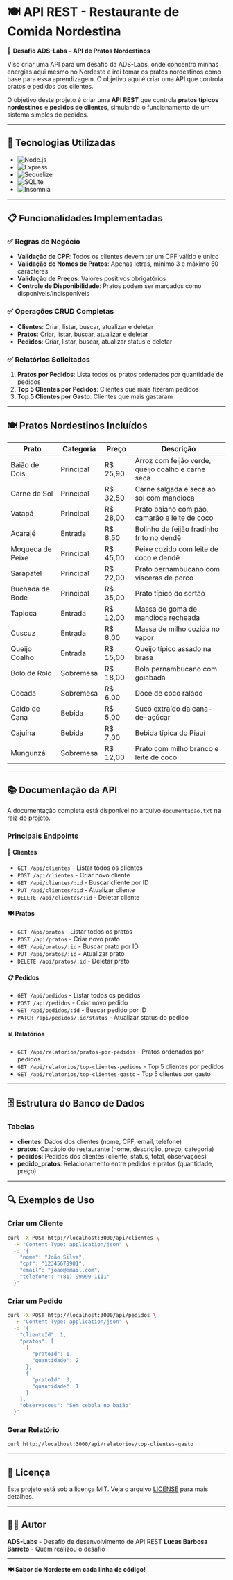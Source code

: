 # 🍽️ API REST - Restaurante de Comida Nordestina

🧪 **Desafio ADS-Labs – API de Pratos Nordestinos**

Viso criar uma API para um desafio da ADS-Labs, onde concentro minhas energias aqui mesmo no Nordeste e irei tomar os pratos nordestinos como base para essa aprendizagem. O objetivo aqui é criar uma API que controla pratos e pedidos dos clientes.

O objetivo deste projeto é criar uma **API REST** que controla **pratos típicos nordestinos** e **pedidos de clientes**, simulando o funcionamento de um sistema simples de pedidos.

---

## 🚀 Tecnologias Utilizadas

- ![Node.js](https://img.shields.io/badge/Node.js-339933?style=flat&logo=nodedotjs&logoColor=white)  
- ![Express](https://img.shields.io/badge/Express-000000?style=flat&logo=express&logoColor=white)
- ![Sequelize](https://img.shields.io/badge/Sequelize-52B0E7?style=flat&logo=sequelize&logoColor=white)  
- ![SQLite](https://img.shields.io/badge/SQLite-07405E?style=flat&logo=sqlite&logoColor=white)
- ![Insomnia](https://img.shields.io/badge/Insomnia-4000BF?style=flat&logo=insomnia&logoColor=white)

---

## 📋 Funcionalidades Implementadas

### ✅ Regras de Negócio
- **Validação de CPF**: Todos os clientes devem ter um CPF válido e único
- **Validação de Nomes de Pratos**: Apenas letras, mínimo 3 e máximo 50 caracteres
- **Validação de Preços**: Valores positivos obrigatórios
- **Controle de Disponibilidade**: Pratos podem ser marcados como disponíveis/indisponíveis

### ✅ Operações CRUD Completas
- **Clientes**: Criar, listar, buscar, atualizar e deletar
- **Pratos**: Criar, listar, buscar, atualizar e deletar
- **Pedidos**: Criar, listar, buscar, atualizar status e deletar

### ✅ Relatórios Solicitados
1. **Pratos por Pedidos**: Lista todos os pratos ordenados por quantidade de pedidos
2. **Top 5 Clientes por Pedidos**: Clientes que mais fizeram pedidos
3. **Top 5 Clientes por Gasto**: Clientes que mais gastaram

---

## 🍽️ Pratos Nordestinos Incluídos

| Prato | Categoria | Preço | Descrição |
|-------|-----------|-------|-----------|
| Baião de Dois | Principal | R$ 25,90 | Arroz com feijão verde, queijo coalho e carne seca |
| Carne de Sol | Principal | R$ 32,50 | Carne salgada e seca ao sol com mandioca |
| Vatapá | Principal | R$ 28,00 | Prato baiano com pão, camarão e leite de coco |
| Acarajé | Entrada | R$ 8,50 | Bolinho de feijão fradinho frito no dendê |
| Moqueca de Peixe | Principal | R$ 45,00 | Peixe cozido com leite de coco e dendê |
| Sarapatel | Principal | R$ 22,00 | Prato pernambucano com vísceras de porco |
| Buchada de Bode | Principal | R$ 35,00 | Prato típico do sertão |
| Tapioca | Entrada | R$ 12,00 | Massa de goma de mandioca recheada |
| Cuscuz | Entrada | R$ 8,00 | Massa de milho cozida no vapor |
| Queijo Coalho | Entrada | R$ 15,00 | Queijo típico assado na brasa |
| Bolo de Rolo | Sobremesa | R$ 18,00 | Bolo pernambucano com goiabada |
| Cocada | Sobremesa | R$ 6,00 | Doce de coco ralado |
| Caldo de Cana | Bebida | R$ 5,00 | Suco extraído da cana-de-açúcar |
| Cajuína | Bebida | R$ 7,00 | Bebida típica do Piauí |
| Mungunzá | Sobremesa | R$ 12,00 | Prato com milho branco e leite de coco |

---

## 📚 Documentação da API

A documentação completa está disponível no arquivo `documentacao.txt` na raiz do projeto.

### Principais Endpoints

#### 👥 Clientes
- `GET /api/clientes` - Listar todos os clientes
- `POST /api/clientes` - Criar novo cliente
- `GET /api/clientes/:id` - Buscar cliente por ID
- `PUT /api/clientes/:id` - Atualizar cliente
- `DELETE /api/clientes/:id` - Deletar cliente

#### 🍽️ Pratos
- `GET /api/pratos` - Listar todos os pratos
- `POST /api/pratos` - Criar novo prato
- `GET /api/pratos/:id` - Buscar prato por ID
- `PUT /api/pratos/:id` - Atualizar prato
- `DELETE /api/pratos/:id` - Deletar prato

#### 📋 Pedidos
- `GET /api/pedidos` - Listar todos os pedidos
- `POST /api/pedidos` - Criar novo pedido
- `GET /api/pedidos/:id` - Buscar pedido por ID
- `PATCH /api/pedidos/:id/status` - Atualizar status do pedido

#### 📊 Relatórios
- `GET /api/relatorios/pratos-por-pedidos` - Pratos ordenados por pedidos
- `GET /api/relatorios/top-clientes-pedidos` - Top 5 clientes por pedidos
- `GET /api/relatorios/top-clientes-gasto` - Top 5 clientes por gasto

---

## 🗄️ Estrutura do Banco de Dados

### Tabelas
- **clientes**: Dados dos clientes (nome, CPF, email, telefone)
- **pratos**: Cardápio do restaurante (nome, descrição, preço, categoria)
- **pedidos**: Pedidos dos clientes (cliente, status, total, observações)
- **pedido_pratos**: Relacionamento entre pedidos e pratos (quantidade, preço)

---

## 🔍 Exemplos de Uso

### Criar um Cliente
```bash
curl -X POST http://localhost:3000/api/clientes \
  -H "Content-Type: application/json" \
  -d '{
    "nome": "João Silva",
    "cpf": "12345678901",
    "email": "joao@email.com",
    "telefone": "(81) 99999-1111"
  }'
```

### Criar um Pedido
```bash
curl -X POST http://localhost:3000/api/pedidos \
  -H "Content-Type: application/json" \
  -d '{
    "clienteId": 1,
    "pratos": [
      {
        "pratoId": 1,
        "quantidade": 2
      },
      {
        "pratoId": 3,
        "quantidade": 1
      }
    ],
    "observacoes": "Sem cebola no baião"
  }'
```

### Gerar Relatório
```bash
curl http://localhost:3000/api/relatorios/top-clientes-gasto
```

---

## 📝 Licença

Este projeto está sob a licença MIT. Veja o arquivo [LICENSE](LICENSE) para mais detalhes.

---

## 👨‍💻 Autor

**ADS-Labs** - Desafio de desenvolvimento de API REST
**Lucas Barbosa Barreto** - Quem realizou o desafio

---

**🍽️ Sabor do Nordeste em cada linha de código!**
